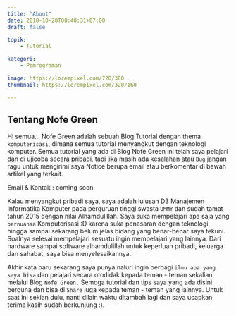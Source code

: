 ```yaml
---
title: "About"
date: 2018-10-28T08:40:31+07:00
draft: false

topik:
    - Tutorial

kategori:
    - Pemrograman

image: https://lorempixel.com/720/380
thumbnail: https://lorempixel.com/320/160

---
```

## Tentang Nofe Green

Hi semua... 
Nofe Green adalah sebuah Blog Tutorial dengan thema `komputerisasi`, dimana semua tutorial menyangkut dengan teknologi komputer. Semua tutorial yang ada di Blog Nofe Green ini telah saya pelajari dan di ujicoba secara pribadi, tapi jika masih ada kesalahan atau `Bug` jangan ragu untuk mengirimi saya Notice berupa email atau berkomentar di bawah artikel yang terkait.

<p>Email & Kontak : coming soon </p>

Kalau menyangkut pribadi saya, saya adalah lulusan D3 Manajemen Informatika Komputer pada perguruan tinggi swasta `UMMY` dan sudah tamat tahun 2015 dengan nilai Alhamdulillah. Saya suka mempelajari apa saja yang `bernuansa` Komputerisasi :D karena suka penasaran dengan teknologi, hingga sampai sekarang belum jelas bidang yang benar-benar saya tekuni. Soalnya selesai mempelajari sesuatu ingin mempelajari yang lainnya. Dari hardware sampai software alhamdulillah untuk keperluan pribadi, keluarga dan sahabat, saya bisa menyelesaikannya.

Akhir kata baru sekarang saya punya naluri ingin berbagi `ilmu apa yang saya bisa` dan pelajari secara otodidak kepada teman - teman sekalian melalui Blog `Nofe Green.` Semoga tutorial dan tips saya yang ada disini berguna dan bisa di `Share` juga kepada teman - teman yang lainnya. Untuk saat ini sekian dulu, nanti dilain waktu ditambah lagi dan saya ucapkan terima kasih sudah berkunjung :).